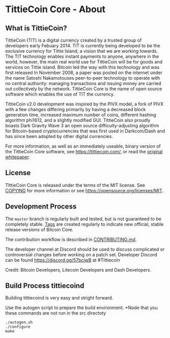 TittieCoin Core - About
=====================================

What is TittieCoin?
----------------

TittieCoin (TIT) is a digital currency created by a trusted group of
developers early Febuary 2014. TIT is currently being developed to be
the exclusive currency for Tittie Island, a vision that we are working towards.
The TIT technology enables instant payments to anyone, anywhere in the world, however,
the main real world use for TittieCoin will be for goods and services on Tittie island. 
Bitcoin led the way with this technology and was first released In November 2008,
a paper was posted on the internet under the name Satoshi Nakamotouses peer-to-peer
technology to operate with no central authority: managing transactions and issuing
money are carried out collectively by the network. TittieCoin Core is the name of
open source software which enables the use of TIT the currency. 

TittieCoin v2.0 development was inspired by the PIVX model, a fork of PIVX with a few changes
differing primarily by having a decreased block generation time, increased maximum number of coins, 
different hashing algorithm phi1612, and a slightly modified GUI.
TittieCoin also proudly boasts Dark Gravity Wave 3 an open source difficulty-adjusting algorithm
for Bitcoin-based cryptocurrencies that was first used in Darkcoin/Dash and has since
been adopted by other digital currencies.

For more information, as well as an immediately useable, binary version of
the TittieCoin Core software, see https://tittiecoin.com/, or read the
[original whitepaper](https://tittiecoin.com/tittiecoin.pdf).

License
-------

TIttieCoin Core is released under the terms of the MIT license. See [COPYING](COPYING) for more
information or see https://opensource.org/licenses/MIT.

Development Process
-------------------

The `master` branch is regularly built and tested, but is not guaranteed to be
completely stable. [Tags](https://github.com/tittiecoin/tittiecoin-2-0/tags) are created
regularly to indicate new official, stable release versions of Bitcoin Core.

The contribution workflow is described in [CONTRIBUTING.md](CONTRIBUTING.md).

The developer channel at Discord should be used to discuss complicated or controversial changes before
working on a patch set. Developer Discord can be found https://discord.gg/57bcjwB at #Tittiecoin

Credit: Bitcoin Developers, Litecoin Developers and Dash Developers.

Build Process tittiecoind
-------------------------

Building tittiecoind is very easy and stright forward.

Use the autogen script to prepare the build environment. *Node that you these commands are not run in the src directoty

    ./autogen.sh
    ./configure
    make

